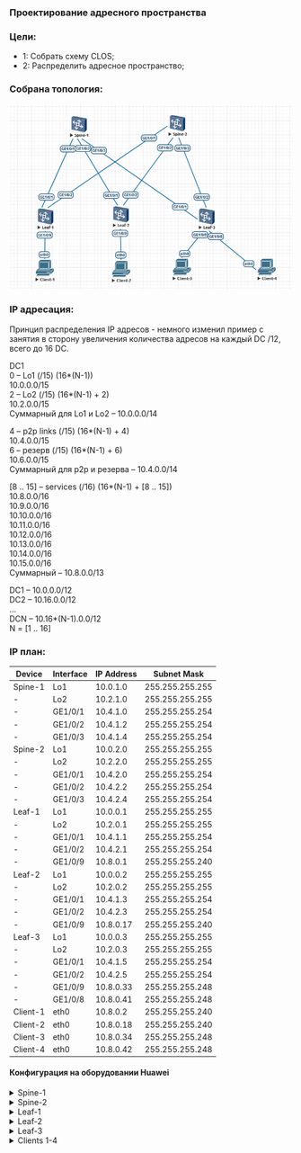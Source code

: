 ### Проектирование адресного пространства

### Цели:
- 1: Собрать схему CLOS;
- 2: Распределить адресное пространство;

### Собрана топология:
![img_1.png](main_topology.png)

### IP адресация:
Принцип распределения IP адресов - немного изменил пример с занятия в сторону увеличения количества адресов на каждый DC /12, всего до 16 DC.

DC1<br> 
0 – Lo1 (/15) (16*(N-1))<br> 
10.0.0.0/15<br> 
2 – Lo2 (/15) (16*(N-1) + 2)<br> 
10.2.0.0/15<br> 
Суммарный для Lo1 и Lo2 – 10.0.0.0/14<br> 

4 – p2p links (/15) (16*(N-1) + 4)<br> 
10.4.0.0/15<br> 
6 – резерв (/15) (16*(N-1) + 6)<br> 
10.6.0.0/15<br> 
Суммарный для p2p и резерва – 10.4.0.0/14<br> 

[8 .. 15] – services (/16) (16*(N-1) + [8 .. 15])<br> 
10.8.0.0/16<br> 
10.9.0.0/16<br> 
10.10.0.0/16<br> 
10.11.0.0/16<br> 
10.12.0.0/16<br> 
10.13.0.0/16<br> 
10.14.0.0/16<br> 
10.15.0.0/16<br> 
Суммарный – 10.8.0.0/13<br> 

DC1 – 10.0.0.0/12<br> 
DC2 – 10.16.0.0/12<br> 
…<br> 
DCN – 10.16*(N-1).0.0/12<br> 
N = [1 .. 16]<br> 

### IP план:
Device|Interface|IP Address|Subnet Mask
---|---|---|---
Spine-1|Lo1|10.0.1.0|255.255.255.255
-|Lo2|10.2.1.0|255.255.255.255
-|GE1/0/1|10.4.1.0|255.255.255.254
-|GE1/0/2|10.4.1.2|255.255.255.254
-|GE1/0/3|10.4.1.4|255.255.255.254
Spine-2|Lo1|10.0.2.0|255.255.255.255
-|Lo2|10.2.2.0|255.255.255.255
-|GE1/0/1|10.4.2.0|255.255.255.254
-|GE1/0/2|10.4.2.2|255.255.255.254
-|GE1/0/3|10.4.2.4|255.255.255.254
Leaf-1|Lo1|10.0.0.1|255.255.255.255
-|Lo2|10.2.0.1|255.255.255.255
-|GE1/0/1|10.4.1.1|255.255.255.254
-|GE1/0/2|10.4.2.1|255.255.255.254
-|GE1/0/9|10.8.0.1|255.255.255.240
Leaf-2|Lo1|10.0.0.2|255.255.255.255
-|Lo2|10.2.0.2|255.255.255.255
-|GE1/0/1|10.4.1.3|255.255.255.254
-|GE1/0/2|10.4.2.3|255.255.255.254
-|GE1/0/9|10.8.0.17|255.255.255.240
Leaf-3|Lo1|10.0.0.3|255.255.255.255
-|Lo2|10.2.0.3|255.255.255.255
-|GE1/0/1|10.4.1.5|255.255.255.254
-|GE1/0/2|10.4.2.5|255.255.255.254
-|GE1/0/9|10.8.0.33|255.255.255.248
-|GE1/0/8|10.8.0.41|255.255.255.248
Client-1|eth0|10.8.0.2|255.255.255.240
Client-2|eth0|10.8.0.18|255.255.255.240
Client-3|eth0|10.8.0.34|255.255.255.248
Client-4|eth0|10.8.0.42|255.255.255.248

#### Конфигурация на оборудовании Huawei
<details>
<summary> Spine-1 </summary>

#<br> 
sysname Spine-1<br> 
#<br> 
interface GE1/0/1<br> 
 undo portswitch<br> 
 description to Leaf-1<br> 
 undo shutdown<br> 
 ip address 10.4.1.0 255.255.255.254<br> 
#<br> 
interface GE1/0/2<br> 
 undo portswitch<br> 
 description to Leaf-2<br> 
 undo shutdown<br> 
 ip address 10.4.1.2 255.255.255.254<br> 
#<br> 
interface GE1/0/3<br> 
 undo portswitch<br> 
 description to Leaf-3<br> 
 undo shutdown<br> 
 ip address 10.4.1.4 255.255.255.254<br> 
#<br> 
interface LoopBack1<br> 
 description underlay<br> 
 ip address 10.0.1.0 255.255.255.255<br> 
#<br> 
interface LoopBack2<br> 
 description overlay<br> 
 ip address 10.2.1.0 255.255.255.255<br> 
#<br> 

</details>
<details>
<summary> Spine-2 </summary>
 #<br> 
sysname Spine-2<br> 
#<br> 
interface GE1/0/1<br> 
 undo portswitch<br> 
 description to Leaf-1<br> 
 undo shutdown<br> 
 ip address 10.4.2.0 255.255.255.254<br> 
#<br> 
interface GE1/0/2<br> 
 undo portswitch<br> 
 description to Leaf-2<br> 
 undo shutdown<br> 
 ip address 10.4.2.2 255.255.255.254<br> 
#<br> 
interface GE1/0/3<br> 
 undo portswitch<br> 
 description to Leaf-3<br> 
 undo shutdown<br> 
 ip address 10.4.2.4 255.255.255.254<br> 
#<br> 
interface LoopBack1<br> 
 description underlay<br> 
 ip address 10.0.2.0 255.255.255.255<br> 
#<br> 
interface LoopBack2<br> 
 description overlay<br> 
 ip address 10.2.2.0 255.255.255.255<br> 
#<br> 
</details>
<details>
<summary> Leaf-1 </summary>
 #<br>
sysname Leaf-1<br>
#<br>
interface GE1/0/1<br>
 undo portswitch<br>
 description to Spine-1<br>
 undo shutdown<br>
 ip address 10.4.1.1 255.255.255.254<br>
#<br>
interface GE1/0/2<br>
 undo portswitch<br>
 description to Spine-2<br>
 undo shutdown<br>
 ip address 10.4.2.1 255.255.255.254<br>
#<br>
interface GE1/0/9<br>
 undo portswitch<br>
 description to Client-1<br>
 undo shutdown<br>
 ip address 10.8.0.1 255.255.255.240<br>
#<br>
interface LoopBack1<br>
 description underlay<br>
 ip address 10.0.0.1 255.255.255.255<br>
#<br>
interface LoopBack2<br>
 description overlay<br>
 ip address 10.2.0.1 255.255.255.255<br>
#<br>
</details>
<details>
<summary> Leaf-2 </summary>
 #<br>
sysname Leaf-2<br>
#<br>
interface GE1/0/1<br>
 undo portswitch<br>
 description to Spine-1<br>
 undo shutdown<br>
 ip address 10.4.1.3 255.255.255.254<br>
#<br>
interface GE1/0/2<br>
 undo portswitch<br>
 description to Spine-2<br>
 undo shutdown<br>
 ip address 10.4.2.3 255.255.255.254<br>
#<br>
interface GE1/0/9<br>
 undo portswitch<br>
 description to Client-2<br>
 undo shutdown<br>
 ip address 10.8.0.17 255.255.255.240<br>
#<br>
interface LoopBack1<br>
 description underlay<br>
 ip address 10.0.0.2 255.255.255.255<br>
#<br>
interface LoopBack2<br>
 description overlay<br>
 ip address 10.2.0.2 255.255.255.255<br>
#<br>
</details>
<details>
<summary> Leaf-3 </summary>
 #<br>
sysname Leaf-3<br>
#<br>
interface GE1/0/1<br>
 undo portswitch<br>
 description to Spine-1<br>
 undo shutdown<br>
 ip address 10.4.1.5 255.255.255.254<br>
#<br>
interface GE1/0/2<br>
 undo portswitch<br>
 description to Spine-2<br>
 undo shutdown<br>
 ip address 10.4.2.5 255.255.255.254<br>
#<br>
interface GE1/0/8<br>
 undo portswitch<br>
 description to Client-4<br>
 undo shutdown<br>
 ip address 10.8.0.41 255.255.255.248<br>
#<br>
interface GE1/0/9<br>
 undo portswitch<br>
 description to Client-3<br>
 undo shutdown<br>
 ip address 10.8.0.33 255.255.255.248<br>
#<br>
interface LoopBack1<br>
 description underlay<br>
 ip address 10.0.0.3 255.255.255.255<br>
#<br>               
interface LoopBack2<br>
 description overlay<br>
 ip address 10.2.0.3 255.255.255.255<br>
#<br>
</details>
<details>
<summary> Clients 1-4 </summary>
</details>
